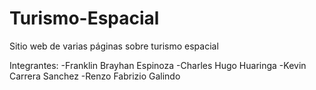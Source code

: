 # Turismo-Espacial

Sitio web de varias páginas sobre turismo espacial

Integrantes:
-Franklin Brayhan Espinoza
-Charles Hugo Huaringa
-Kevin Carrera Sanchez
-Renzo Fabrizio Galindo
